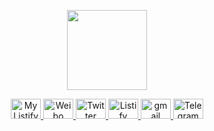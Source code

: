 <p align="center">
  <a href="https://52chinaweb.com/">
    <img width="128" height="128" src="https://file.52chinaweb.com/2023/05/blog-logo-512x512.png"></img>
  </a>
</p>

<p align="center">
  <a href="https://52chinaweb.com/">
    <img width="48" height="32" src="https://api.iconify.design/carbon:blog.svg?color=%23888888" alt="My Listify" title="My listify"></img>
  </a>
  <a href="https://www.weibo.com/u/5484931522">
    <img width="48" height="32" src="https://api.iconify.design/cib:sina-weibo.svg?color=%23888888" alt="Weibo" title="My Weibo"></img>
  </a>
  <a href="https://twitter.com/52chinaweb">
    <img width="48" height="32" src="https://api.iconify.design/cib:twitter.svg?color=%23888888" alt="Twitter" title="My Twitter"></img>
  </a>
  <a href="https://cj-listify.52chinaweb.com/">
    <img width="48" height="32" src="https://api.iconify.design/line-md:moon-filled-alt-loop.svg?color=%23888888" alt="Listify" title="My Listify"></img>
  </a>
  <a href="mailto:52chinaweb@gmail.com">
    <img width="48" height="32" src="https://api.iconify.design/cib:gmail.svg?color=%23888888" alt="gmail" title="My gmail"></img>
  </a>
  <a href="https://t.me/Max88885">
    <img width="48" height="32" src="https://api.iconify.design/cib:telegram-plane.svg?color=%23888888" alt="Telegram" title="My Telegram"></img>
  </a>
<p>
